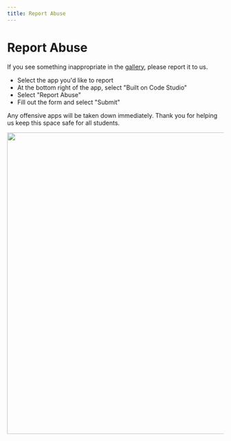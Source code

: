 ```yaml
---
title: Report Abuse
---
```


# Report Abuse

If you see something inappropriate in the [gallery](<%= CDO.studio_url('/gallery')%>), please report it to us.

* Select the app you'd like to report
* At the bottom right of the app, select "Built on Code Studio"
* Select "Report Abuse"
* Fill out the form and select "Submit"

Any offensive apps will be taken down immediately. Thank you for helping us keep this space safe for all students.

<img src='/images/report-abuse.gif' width='700'>
